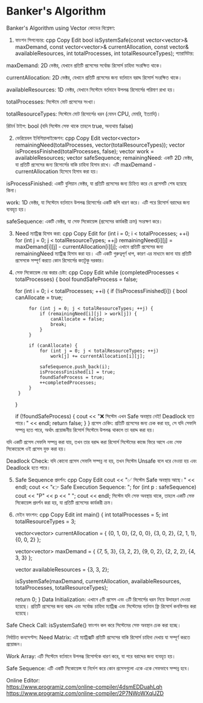 # Banker's Algorithm

Banker's Algorithm using Vector কোডের বিশ্লেষণ:

1. ফাংশন সিগনেচার:
cpp
Copy
Edit
bool isSystemSafe(const vector<vector<int>>& maxDemand, 
                  const vector<vector<int>>& currentAllocation,
                  const vector<int>& availableResources,
                  int totalProcesses, 
                  int totalResourceTypes);
প্যারামিটার:

maxDemand: 2D ভেক্টর, যেখানে প্রতিটি প্রসেসের সর্বোচ্চ রিসোর্স চাহিদা সংরক্ষিত থাকে।

currentAllocation: 2D ভেক্টর, যেখানে প্রতিটি প্রসেসের জন্য বর্তমানে বরাদ্দ রিসোর্স সংরক্ষিত থাকে।

availableResources: 1D ভেক্টর, যেখানে সিস্টেমে বর্তমানে উপলব্ধ রিসোর্সের পরিমাণ রাখা হয়।

totalProcesses: সিস্টেমে মোট প্রসেসের সংখ্যা।

totalResourceTypes: সিস্টেমে মোট রিসোর্সের ধরন (যেমন CPU, মেমরি, ইত্যাদি)।

রিটার্ন টাইপ: bool (যদি সিস্টেম সেফ থাকে তাহলে true, অন্যথায় false)

2. ভেরিয়েবল ইনিশিয়ালাইজেশন:
cpp
Copy
Edit
vector<vector<int>> remainingNeed(totalProcesses, vector<int>(totalResourceTypes));
vector<bool> isProcessFinished(totalProcesses, false);
vector<int> work = availableResources;
vector<int> safeSequence;
remainingNeed: একটি 2D ভেক্টর, যা প্রতিটি প্রসেসের জন্য রিসোর্সের বাকি চাহিদা হিসাব রাখে। এটি maxDemand - currentAllocation হিসেবে হিসাব করা হয়।

isProcessFinished: একটি বুলিয়ান ভেক্টর, যা প্রতিটি প্রসেসের জন্য চিহ্নিত করে যে প্রসেসটি শেষ হয়েছে কিনা।

work: 1D ভেক্টর, যা সিস্টেমে বর্তমানে উপলব্ধ রিসোর্সের একটি কপি ধারণ করে। এটি পরে রিসোর্স বরাদ্দের জন্য ব্যবহৃত হয়।

safeSequence: একটি ভেক্টর, যা সেফ সিকোয়েন্স (প্রসেসের কার্যকরী ক্রম) সংরক্ষণ করে।

3. Need ম্যাট্রিক্স হিসাব করা:
cpp
Copy
Edit
for (int i = 0; i < totalProcesses; ++i)
    for (int j = 0; j < totalResourceTypes; ++j)
        remainingNeed[i][j] = maxDemand[i][j] - currentAllocation[i][j];
এখানে প্রতিটি প্রসেসের জন্য remainingNeed ম্যাট্রিক্স হিসাব করা হয়। এটি একটি গুরুত্বপূর্ণ ধাপ, কারণ এর মাধ্যমে জানা যায় প্রতিটি প্রসেসকে সম্পূর্ণ করতে কোন রিসোর্সের কতটুকু দরকার।

4. সেফ সিকোয়েন্স বের করার চেষ্টা:
cpp
Copy
Edit
while (completedProcesses < totalProcesses) {
    bool foundSafeProcess = false;

    for (int i = 0; i < totalProcesses; ++i) {
        if (!isProcessFinished[i]) {
            bool canAllocate = true;

            for (int j = 0; j < totalResourceTypes; ++j) {
                if (remainingNeed[i][j] > work[j]) {
                    canAllocate = false;
                    break;
                }
            }

            if (canAllocate) {
                for (int j = 0; j < totalResourceTypes; ++j)
                    work[j] += currentAllocation[i][j];

                safeSequence.push_back(i);
                isProcessFinished[i] = true;
                foundSafeProcess = true;
                ++completedProcesses;
            }
        }
    }

    if (!foundSafeProcess) {
        cout << "❌ সিস্টেম এখন Safe অবস্থায় নেই! Deadlock হতে পারে।" << endl;
        return false;
    }
}
প্রসেস চেকিং: প্রতিটি প্রসেসের জন্য চেক করা হয়, সে যদি সেফলি সম্পন্ন হতে পারে, অর্থাৎ প্রয়োজনীয় রিসোর্স সিস্টেমে উপলব্ধ থাকলে তা বরাদ্দ করা হয়।

যদি একটি প্রসেস সেফলি সম্পন্ন করা যায়, তখন তার বরাদ্দ করা রিসোর্স সিস্টেমের কাজে ফিরে আসে এবং সেফ সিকোয়েন্সে ওই প্রসেস যুক্ত করা হয়।

Deadlock Check: যদি কোনো প্রসেস সেফলি সম্পন্ন না হয়, তখন সিস্টেম Unsafe বলে ধরে নেওয়া হয় এবং Deadlock হতে পারে।

5. Safe Sequence প্রদর্শন:
cpp
Copy
Edit
cout << "✅ সিস্টেম Safe অবস্থায় আছে।" << endl;
cout << "👉 Safe Execution Sequence: ";
for (int p : safeSequence)
    cout << "P" << p << " ";
cout << endl;
সিস্টেম যদি সেফ অবস্থায় থাকে, তাহলে একটি সেফ সিকোয়েন্স প্রদর্শন করা হয়, যা প্রতিটি প্রসেসের কার্যকরী ক্রম।

6. মেইন ফাংশন:
cpp
Copy
Edit
int main() {
    int totalProcesses = 5;
    int totalResourceTypes = 3;

    vector<vector<int>> currentAllocation = {
        {0, 1, 0}, 
        {2, 0, 0}, 
        {3, 0, 2}, 
        {2, 1, 1}, 
        {0, 0, 2}
    };

    vector<vector<int>> maxDemand = {
        {7, 5, 3}, 
        {3, 2, 2}, 
        {9, 0, 2}, 
        {2, 2, 2}, 
        {4, 3, 3}
    };

    vector<int> availableResources = {3, 3, 2};

    isSystemSafe(maxDemand, currentAllocation, availableResources, totalProcesses, totalResourceTypes);

    return 0;
}
Data Initialization: এখানে ৫টি প্রসেস এবং ৩টি রিসোর্সের ধরন নিয়ে উদাহরণ দেওয়া হয়েছে। প্রতিটি প্রসেসের জন্য বরাদ্দ এবং সর্বোচ্চ চাহিদা ম্যাট্রিক্স এবং সিস্টেমের বর্তমান ফ্রি রিসোর্স কনফিগার করা হয়েছে।

Safe Check Call: isSystemSafe() ফাংশন কল করে সিস্টেমের সেফ অবস্থান চেক করা হচ্ছে।

নির্বাচিত কনসেপ্টস:
Need Matrix: এই ম্যাট্রিক্সটি প্রতিটি প্রসেসের বাকি রিসোর্স চাহিদা দেখায় যা সম্পূর্ণ করতে প্রয়োজন।

Work Array: এটি সিস্টেমে বর্তমানে উপলব্ধ রিসোর্সকে ধারণ করে, যা পরে বরাদ্দের জন্য ব্যবহৃত হয়।

Safe Sequence: এটি একটি সিকোয়েন্স যা নির্দেশ করে কোন প্রসেসগুলো একে একে সেফভাবে সম্পন্ন হবে।




Online Editor: <br>
https://www.programiz.com/online-compiler/4dsmEDDuahLqh <br>
https://www.programiz.com/online-compiler/2P7NWoWXqlJZD
